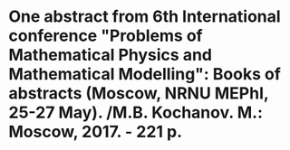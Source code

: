 # One abstract from 6th International conference "Problems of Mathematical Physics and Mathematical Modelling": Books of abstracts (Moscow, NRNU MEPhI, 25-27 May). /M.B. Kochanov. M.: Moscow, 2017. - 221 p.
